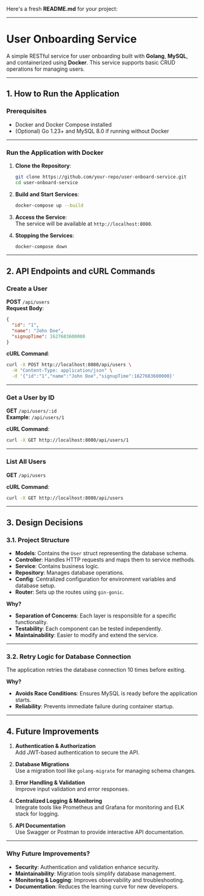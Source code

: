 Here's a fresh **README.md** for your project:

---

# **User Onboarding Service**

A simple RESTful service for user onboarding built with **Golang**, **MySQL**, and containerized using **Docker**. This service supports basic CRUD operations for managing users.

---

## **1. How to Run the Application**

### **Prerequisites**

- Docker and Docker Compose installed  
- (Optional) Go 1.23+ and MySQL 8.0 if running without Docker  

---

### **Run the Application with Docker**  

1. **Clone the Repository**:
   ```bash
   git clone https://github.com/your-repo/user-onboard-service.git
   cd user-onboard-service
   ```

2. **Build and Start Services**:
   ```bash
   docker-compose up --build
   ```

3. **Access the Service**:  
   The service will be available at `http://localhost:8080`.

4. **Stopping the Services**:
   ```bash
   docker-compose down
   ```

---

## **2. API Endpoints and cURL Commands**

### **Create a User**  
**POST** `/api/users`  
**Request Body**:
```json
{
  "id": "1",
  "name": "John Doe",
  "signupTime": 1627683600000
}
```

**cURL Command**:
```bash
curl -X POST http://localhost:8080/api/users \
  -H "Content-Type: application/json" \
  -d '{"id":"1","name":"John Doe","signupTime":1627683600000}'
```

---

### **Get a User by ID**  
**GET** `/api/users/:id`  
**Example**: `/api/users/1`  

**cURL Command**:
```bash
curl -X GET http://localhost:8080/api/users/1
```

---

### **List All Users**  
**GET** `/api/users`  

**cURL Command**:
```bash
curl -X GET http://localhost:8080/api/users
```

---

## **3. Design Decisions**

### **3.1. Project Structure**  

- **Models**: Contains the `User` struct representing the database schema.  
- **Controller**: Handles HTTP requests and maps them to service methods.  
- **Service**: Contains business logic.  
- **Repository**: Manages database operations.  
- **Config**: Centralized configuration for environment variables and database setup.  
- **Router**: Sets up the routes using `gin-gonic`.

**Why?**  

- **Separation of Concerns**: Each layer is responsible for a specific functionality.  
- **Testability**: Each component can be tested independently.  
- **Maintainability**: Easier to modify and extend the service.

---

### **3.2. Retry Logic for Database Connection**  

The application retries the database connection 10 times before exiting.  

**Why?**  

- **Avoids Race Conditions**: Ensures MySQL is ready before the application starts.  
- **Reliability**: Prevents immediate failure during container startup.

---

## **4. Future Improvements**

1. **Authentication & Authorization**  
   Add JWT-based authentication to secure the API.

2. **Database Migrations**  
   Use a migration tool like `golang-migrate` for managing schema changes.

3. **Error Handling & Validation**  
   Improve input validation and error responses.

4. **Centralized Logging & Monitoring**  
   Integrate tools like Prometheus and Grafana for monitoring and ELK stack for logging.

5. **API Documentation**  
   Use Swagger or Postman to provide interactive API documentation.

---

### **Why Future Improvements?**  

- **Security**: Authentication and validation enhance security.  
- **Maintainability**: Migration tools simplify database management.  
- **Monitoring & Logging**: Improves observability and troubleshooting.  
- **Documentation**: Reduces the learning curve for new developers.
